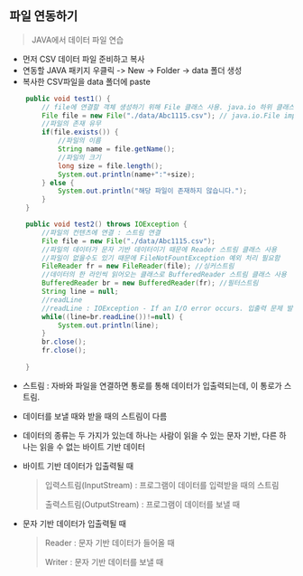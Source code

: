 ## 파일 연동하기

> JAVA에서 데이터 파일 연습

* 먼저 CSV 데이터 파일 준비하고 복사
* 연동할 JAVA 패키지 우클릭 -> New -> Folder -> data 폴더 생성
* 복사한 CSV파일을 data 폴더에 paste

```java
	public void test1() {
    	// file에 연결할 객체 생성하기 위해 File 클래스 사용. java.io 하위 클래스
		File file = new File("./data/Abc1115.csv"); // java.io.File import. 괄호 안에 파일 경로
        //파일의 존재 유무
		if(file.exists()) {
            //파일의 이름
			String name = file.getName();
            //파일의 크기
			long size = file.length();
			System.out.println(name+":"+size);
		} else {
			System.out.println("해당 파일이 존재하지 않습니다.");
		}
	}
```

```java
	public void test2() throws IOException {
		//파일의 컨텐츠에 연결 : 스트림 연결
		File file = new File("./data/Abc1115.csv");
		//파일의 데이터가 문자 기반 데이터이기 때문에 Reader 스트림 클래스 사용
        //파일이 없을수도 있기 때문에 FileNotFountException 예외 처리 필요함
		FileReader fr = new FileReader(file); //싱커스트림
        //데이터의 한 라인씩 읽어오는 클래스로 BufferedReader 스트림 클래스 사용
		BufferedReader br = new BufferedReader(fr); //필터스트림
		String line = null;
        //readLine
        //readLine : IOException - If an I/O error occurs. 입출력 문제 발생하면 IOException
		while((line=br.readLine())!=null) {
			System.out.println(line);
		}
		br.close();
		fr.close();
		
	}
```

* 스트림 : 자바와 파일을 연결하면 통로를 통해 데이터가 입출력되는데, 이 통로가 스트림. 

* 데이터를 보낼 때와 받을 때의 스트림이 다름

* 데이터의 종류는 두 가지가 있는데 하나는 사람이 읽을 수 있는 문자 기반, 다른 하나는 읽을 수 없는 바이트 기반 데이터

* 바이트 기반 데이터가 입출력될 때

  > 입력스트림(InputStream) : 프로그램이 데이터를 입력받을 때의 스트림
  >
  > 출력스트림(OutputStream) : 프로그램이 데이터를 보낼 때

* 문자 기반 데이터가 입출력될 때

  > Reader : 문자 기반 데이터가 들어올 때
  >
  > Writer : 문자 기반 데이터를 보낼 때

